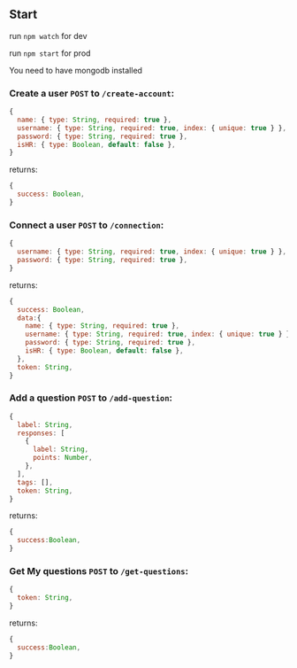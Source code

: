 ## Start


run `npm watch` for dev

run `npm start` for prod

You need to have mongodb installed

### Create a user `POST` to `/create-account`:

````javascript
{
  name: { type: String, required: true },
  username: { type: String, required: true, index: { unique: true } },
  password: { type: String, required: true },
  isHR: { type: Boolean, default: false },
}
````

returns:

````javascript
{
  success: Boolean,
}
````


### Connect a user `POST` to `/connection`:

````javascript
{
  username: { type: String, required: true, index: { unique: true } },
  password: { type: String, required: true },
}
````

returns:

````javascript
{
  success: Boolean,
  data:{
    name: { type: String, required: true },
    username: { type: String, required: true, index: { unique: true } },
    password: { type: String, required: true },
    isHR: { type: Boolean, default: false },
  },
  token: String,
}
````

### Add a question `POST` to `/add-question`:

````javascript
{
  label: String,
  responses: [
    {
      label: String,
      points: Number,
    },
  ],
  tags: [],
  token: String,
}
````

returns:

````javascript
{
  success:Boolean,
}
````

### Get My questions `POST` to `/get-questions`:

````javascript
{
  token: String,
}
````

returns:

````javascript
{
  success:Boolean,
}
````

